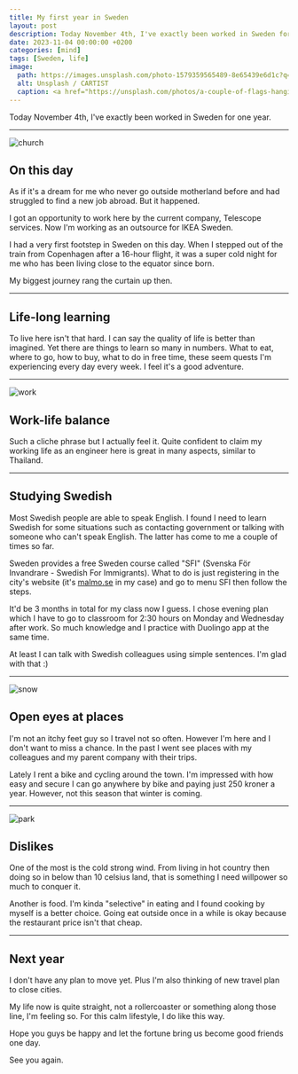 ```yaml
---
title: My first year in Sweden
layout: post
description: Today November 4th, I've exactly been worked in Sweden for one year.
date: 2023-11-04 00:00:00 +0200
categories: [mind]
tags: [Sweden, life]
image:
  path: https://images.unsplash.com/photo-1579359565489-8e65439e6d1c?q=80&w=2070&auto=format&fit=crop&ixlib=rb-4.0.3&ixid=M3wxMjA3fDB8MHxwaG90by1wYWdlfHx8fGVufDB8fHx8fA%3D%3D
  alt: Unsplash / CARTIST 
  caption: <a href="https://unsplash.com/photos/a-couple-of-flags-hanging-from-the-side-of-a-building-XZEKYfPI6S8">Unsplash / CARTIST</a>
---
```


Today November 4th, I've exactly been worked in Sweden for one year.

---

![church](https://bluebirzdotnet.s3.ap-southeast-1.amazonaws.com/1year-sweden/church.jpeg)

## On this day

As if it's a dream for me who never go outside motherland before and had struggled to find a new job abroad. But it happened.

I got an opportunity to work here by the current company, Telescope services. Now I'm working as an outsource for IKEA Sweden.

I had a very first footstep in Sweden on this day. When I stepped out of the train from Copenhagen after a 16-hour flight, it was a super cold night for me who has been living close to the equator since born.

My biggest journey rang the curtain up then.

---

## Life-long learning

To live here isn't that hard. I can say the quality of life is better than imagined. Yet there are things to learn so many in numbers. What to eat, where to go, how to buy, what to do in free time, these seem quests I'm experiencing every day every week. I feel it's a good adventure.

---

![work](https://bluebirzdotnet.s3.ap-southeast-1.amazonaws.com/1year-sweden/work.gif)

## Work-life balance

Such a cliche phrase but I actually feel it. Quite confident to claim my working life as an engineer here is great in many aspects, similar to Thailand.

---

## Studying Swedish

Most Swedish people are able to speak English. I found I need to learn Swedish for some situations such as contacting government or talking with someone who can't speak English. The latter has come to me a couple of times so far.

Sweden provides a free Sweden course called "SFI" (Svenska För Invandrare - Swedish For Immigrants). What to do is just registering in the city's website (it's [malmo.se](https://malmo.se/) in my case) and go to menu SFI then follow the steps.

It'd be 3 months in total for my class now I guess. I chose evening plan which I have to go to classroom for 2:30 hours on Monday and Wednesday after work. So much knowledge and I practice with Duolingo app at the same time.

At least I can talk with Swedish colleagues using simple sentences. I'm glad with that :)

---

![snow](https://bluebirzdotnet.s3.ap-southeast-1.amazonaws.com/1year-sweden/snow.jpeg)

## Open eyes at places

I'm not an itchy feet guy so I travel not so often. However I'm here and I don't want to miss a chance. In the past I went see places with my colleagues and my parent company with their trips.  

Lately I rent a bike and cycling around the town. I'm impressed with how easy and secure I can go anywhere by bike and paying just 250 kroner a year. However, not this season that winter is coming.

---

![park](https://bluebirzdotnet.s3.ap-southeast-1.amazonaws.com/1year-sweden/park.jpeg)

## Dislikes

One of the most is the cold strong wind. From living in hot country then doing so in below than 10 celsius land, that is something I need willpower so much to conquer it.

Another is food. I'm kinda "selective" in eating and I found cooking by myself is a better choice. Going eat outside once in a while is okay because the restaurant price isn't that cheap.

---

## Next year

I don't have any plan to move yet. Plus I'm also thinking of new travel plan to close cities.

My life now is quite straight, not a rollercoaster or something along those line, I'm feeling so. For this calm lifestyle, I do like this way.

Hope you guys be happy and let the fortune bring us become good friends one day.

See you again.
